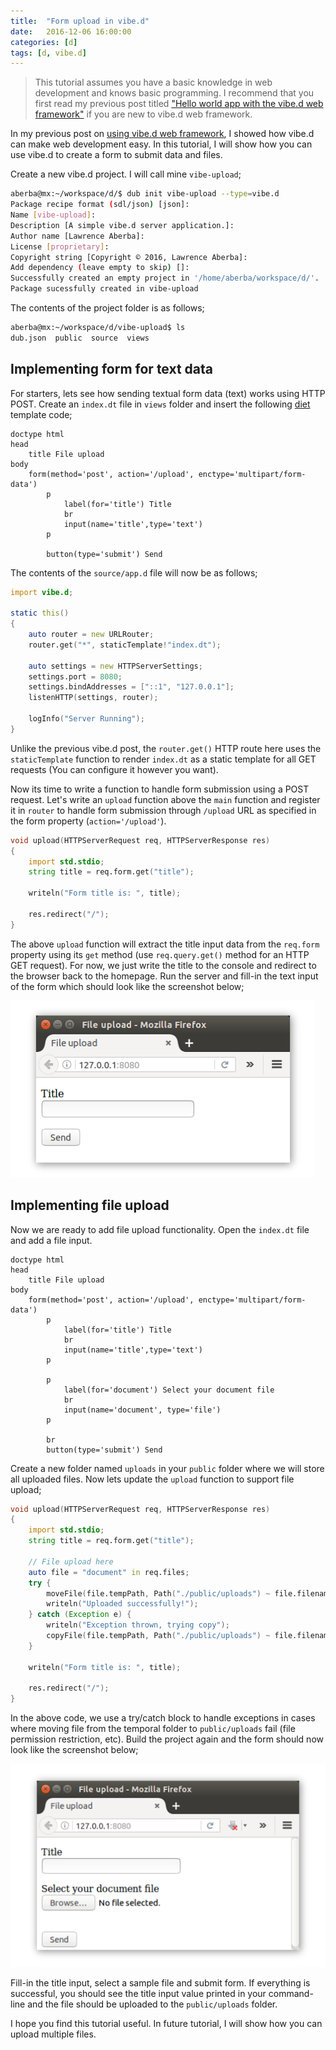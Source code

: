 ```yaml
---
title:  "Form upload in vibe.d"
date:   2016-12-06 16:00:00
categories: [d]
tags: [d, vibe.d]
---
```


> This tutorial assumes you have a basic knowledge in web development and knows basic programming. I recommend that you first read my previous post titled ["Hello world app with the vibe.d web framework"](https://aberba.github.io/2016/hello-world-app-with-the-vibe.d-web-framework/) if you are new to vibe.d web framework.  

In my previous post on [using vibe.d web framework](https://aberba.github.io/2016/hello-world-app-with-the-vibe.d-web-framework/), I showed how vibe.d can make web development easy. In this tutorial, I will show how you can use vibe.d to create a form to submit data and files.

Create a new vibe.d project. I will call mine `vibe-upload`;

```sh
aberba@mx:~/workspace/d/$ dub init vibe-upload --type=vibe.d
Package recipe format (sdl/json) [json]: 
Name [vibe-upload]: 
Description [A simple vibe.d server application.]: 
Author name [Lawrence Aberba]: 
License [proprietary]: 
Copyright string [Copyright © 2016, Lawrence Aberba]: 
Add dependency (leave empty to skip) []: 
Successfully created an empty project in '/home/aberba/workspace/d/'.
Package sucessfully created in vibe-upload
```

The contents of the project folder is as follows;

```sh
aberba@mx:~/workspace/d/vibe-upload$ ls 
dub.json  public  source  views
```

## Implementing form for text data
For starters, lets see how sending textual form data (text) works using HTTP POST. Create an `index.dt` file in `views` folder and insert the following [diet](http://vibed.org/templates/diet) template code;

```jade
doctype html
head
    title File upload
body
    form(method='post', action='/upload', enctype='multipart/form-data')
        p
            label(for='title') Title
            br
            input(name='title',type='text')
        p
        
        button(type='submit') Send
```

The contents of the `source/app.d` file will now be as follows;

```d
import vibe.d;

static this()
{
    auto router = new URLRouter;
    router.get("*", staticTemplate!"index.dt");

    auto settings = new HTTPServerSettings;
    settings.port = 8080;
    settings.bindAddresses = ["::1", "127.0.0.1"];
    listenHTTP(settings, router);

    logInfo("Server Running");
}
```

Unlike the previous vibe.d post, the `router.get()` HTTP route here uses the `staticTemplate` function to render `index.dt` as a static template for all GET requests (You can configure it however you want). 

Now its time to write a function to handle form submission using a POST request. Let's write an `upload` function above the `main` function and register it in `router` to handle form submission through `/upload` URL as specified in the form property (`action='/upload'`).

```d
void upload(HTTPServerRequest req, HTTPServerResponse res)
{
    import std.stdio;
    string title = req.form.get("title");

    writeln("Form title is: ", title);

    res.redirect("/");
}
```

The above `upload` function will extract the title input data from the `req.form` property using its `get` method (use `req.query.get()` method for an HTTP GET request). For now, we just write the title to the console and redirect to the browser back to the homepage. Run the server and fill-in the text input of the form which should look like the screenshot below;

![Title submission form](/images/form-upload1.png)

## Implementing file upload
Now we are ready to add file upload functionality. Open the `index.dt` file and add a file input.

```jade
doctype html
head
    title File upload
body
    form(method='post', action='/upload', enctype='multipart/form-data')
        p
            label(for='title') Title
            br
            input(name='title',type='text')
        p

        p
            label(for='document') Select your document file
            br
            input(name='document', type='file')
        p

        br
        button(type='submit') Send
```

Create a new folder named `uploads` in your `public` folder where we will store all uploaded files. Now lets update the `upload` function to support file upload;

```d
void upload(HTTPServerRequest req, HTTPServerResponse res)
{
    import std.stdio;
    string title = req.form.get("title");

    // File upload here
    auto file = "document" in req.files;
    try {
        moveFile(file.tempPath, Path("./public/uploads") ~ file.filename);
        writeln("Uploaded successfully!");
    } catch (Exception e) {
        writeln("Exception thrown, trying copy");
        copyFile(file.tempPath, Path("./public/uploads") ~ file.filename);
    }

    writeln("Form title is: ", title);

    res.redirect("/");
}
```

In the above code, we use a try/catch block to handle exceptions in cases where moving file from the temporal folder to `public/uploads` fail (file permission restriction, etc). Build the project again and the form should now look like the screenshot below;

![Single file upload form](/images/form-upload2.png)


Fill-in the title input, select a sample file and submit form. If everything is successful, you should see the title input value printed in your command-line and the file should be uploaded to the `public/uploads` folder.

I hope you find this tutorial useful. In future tutorial, I will show how you can upload multiple files.

